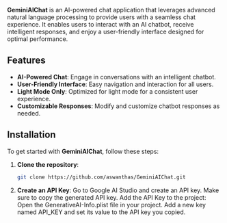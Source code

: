 **GeminiAIChat** is an AI-powered chat application that leverages advanced natural language processing to provide users with a seamless chat experience. It enables users to interact with an AI chatbot, receive intelligent responses, and enjoy a user-friendly interface designed for optimal performance.

## Features

- **AI-Powered Chat**: Engage in conversations with an intelligent chatbot.
- **User-Friendly Interface**: Easy navigation and interaction for all users.
- **Light Mode Only**: Optimized for light mode for a consistent user experience.
- **Customizable Responses**: Modify and customize chatbot responses as needed.

## Installation

To get started with **GeminiAIChat**, follow these steps:

1. **Clone the repository**:
   ```bash
   git clone https://github.com/aswanthas/GeminiAIChat.git
   
2. **Create an API Key**:
   Go to Google AI Studio and create an API key.
   Make sure to copy the generated API key.
   Add the API Key to the project:
   Open the GenerativeAI-Info.plist file in your project.
   Add a new key named API_KEY and set its value to the API key you copied. 
